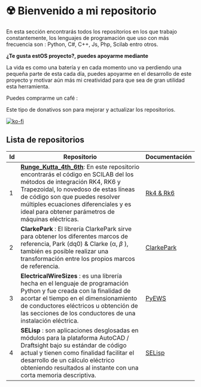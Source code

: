 # :radioactive: Bienvenido a mi repositorio

En esta sección encontrarás todos los repositorios en los que trabajo constantemente, los lenguajes de programación que uso con más frecuencia son : Python, C#, C++, Js, Php, Scilab entro otros.  

**¿Te gusta estOS proyecto?, puedes apoyarme mediante**

La vida es como una batería y en cada momento uno va perdiendo una pequeña parte de esta cada día, puedes apoyarme en el desarrollo de este proyecto y motivar aún más mi creatividad para que sea de gran utilidad esta herramienta.

Puedes comprarme un café :

Este tipo de donativos son para mejorar y actualizar los repositorios.

[![ko-fi](https://ko-fi.com/img/githubbutton_sm.svg)](https://ko-fi.com/B0B356BR4)

## Lista de repositorios

| Id   | Repositorio                                                  | Documentación                                                |
| ---- | ------------------------------------------------------------ | ------------------------------------------------------------ |
| 1    | [**Runge_Kutta_4th_6th**](https://github.com/jacometoss/Runge_Kutta_4th_6th): En este repositorio encontrarás el código en SCILAB del los métodos de integración RK4, RK6 y Trapezoidal, lo novedoso de estas líneas de código son que puedes resolver múltiples ecuaciones diferenciales y es ideal para obtener parámetros de máquinas eléctricas. | [Rk4 & Rk6](https://k-denveloper.blogspot.com/metodos-de-integracion-de-ecuaciones) |
| 2    | **ClarkePark** : El librería ClarkePark sirve para obtener los diferentes marcos de referencia, Park (dq0) & Clarke (α, *β* ), también es posible realizar una transformación entre los propios marcos de referencia. | [ClarkePark](https://clarkepark.readthedocs.io/)             |
| 3    | **ElectricalWireSizes** : es una librería hecha en el lenguaje de programación Python y fue creada con la finalidad de acortar el tiempo en el dimensionamiento de conductores eléctricos u obtención de las secciones de los conductores de una instalación eléctrica. | [PyEWS](https://pyews.readthedocs.io/)                   |
| 4    | **SELisp** : son aplicaciones desglosadas en módulos para la plataforma AutoCAD / Draftsight bajo su estándar de código actual y tienen como finalidad facilitar el desarrollo de un cálculo eléctrico obteniendo resultados al instante con una corta memoria descriptiva. | [SELisp](https://jacometoss.github.io/SELisp/)               |

 

